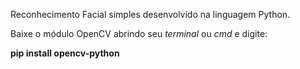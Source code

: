 Reconhecimento Facial simples desenvolvido na linguagem Python.

Baixe o módulo OpenCV abrindo seu *terminal* ou *cmd* e digite:

**pip install opencv-python**
